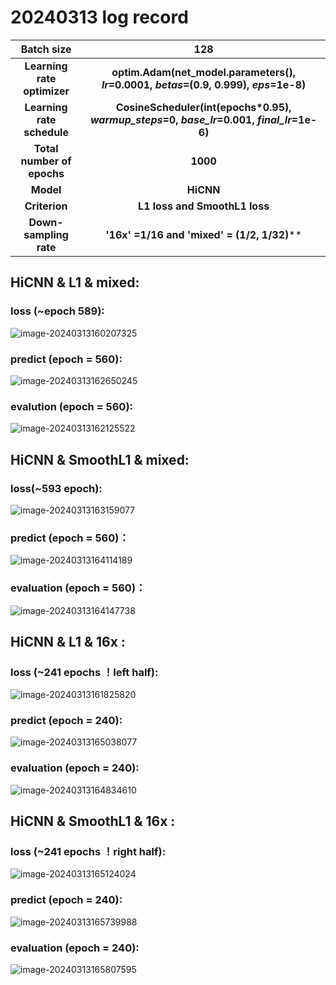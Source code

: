 # 20240313 log record



|       **Batch size**        |                           **128**                            |
| :-------------------------: | :----------------------------------------------------------: |
| **Learning rate optimizer** | **optim.Adam(net_model.parameters(), *lr*=0.0001, *betas*=(0.9, 0.999), *eps*=1e-8)** |
| **Learning rate schedule**  | **CosineScheduler(int(epochs*0.95), *warmup_steps*=0, *base_lr*=0.001, *final_lr*=1e-6)** |
| **Total number of epochs**  |                           **1000**                           |
|          **Model**          |                          **HiCNN**                           |
|        **Criterion**        |                **L1 loss and SmoothL1 loss**                 |
|   **Down-sampling rate**    |         **'16x' =1/16 and 'mixed' = (1/2,  1/32)****         |



## **HiCNN & L1 & mixed:**

### **loss (~epoch 589):**

![image-20240313160207325](C:\Users\23068\AppData\Roaming\Typora\typora-user-images\image-20240313160207325.png)

### predict (epoch = 560):

![image-20240313162650245](C:\Users\23068\AppData\Roaming\Typora\typora-user-images\image-20240313162650245.png)

### evalution (epoch = 560):

![image-20240313162125522](C:\Users\23068\AppData\Roaming\Typora\typora-user-images\image-20240313162125522.png)



































## HiCNN & SmoothL1 & mixed:

### loss(~593 epoch):

![image-20240313163159077](C:\Users\23068\AppData\Roaming\Typora\typora-user-images\image-20240313163159077.png)

### predict (epoch = 560)：

![image-20240313164114189](C:\Users\23068\AppData\Roaming\Typora\typora-user-images\image-20240313164114189.png)

### evaluation (epoch = 560)：

![image-20240313164147738](C:\Users\23068\AppData\Roaming\Typora\typora-user-images\image-20240313164147738.png)



## **HiCNN & L1 & 16x :**

### loss (~241 epochs  ！left half):

![image-20240313161825820](C:\Users\23068\AppData\Roaming\Typora\typora-user-images\image-20240313161825820.png)

### predict (epoch = 240):

![image-20240313165038077](C:\Users\23068\AppData\Roaming\Typora\typora-user-images\image-20240313165038077.png)

### evaluation (epoch = 240):

![image-20240313164834610](C:\Users\23068\AppData\Roaming\Typora\typora-user-images\image-20240313164834610.png)









## **HiCNN & SmoothL1 & 16x :**

### loss (~241 epochs  ！right half):

![image-20240313165124024](C:\Users\23068\AppData\Roaming\Typora\typora-user-images\image-20240313165124024.png)



### predict (epoch = 240):

![image-20240313165739988](C:\Users\23068\AppData\Roaming\Typora\typora-user-images\image-20240313165739988.png)



### evaluation (epoch = 240):

![image-20240313165807595](C:\Users\23068\AppData\Roaming\Typora\typora-user-images\image-20240313165807595.png)

